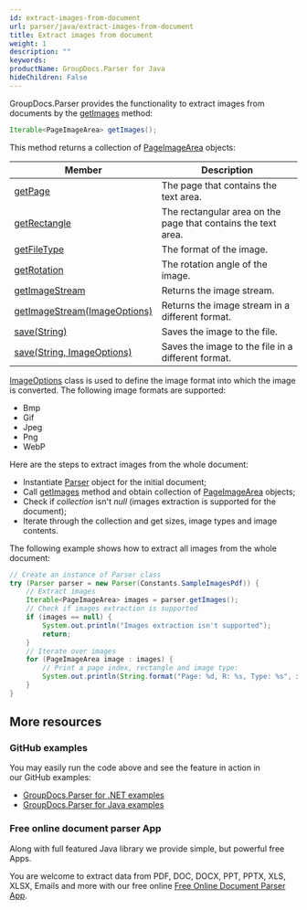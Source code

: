 ```yaml
---
id: extract-images-from-document
url: parser/java/extract-images-from-document
title: Extract images from document
weight: 1
description: ""
keywords: 
productName: GroupDocs.Parser for Java
hideChildren: False
---
```

GroupDocs.Parser provides the functionality to extract images from documents by the [getImages](https://apireference.groupdocs.com/java/parser/com.groupdocs.parser/Parser#getImages()) method:

```java
Iterable<PageImageArea> getImages();
```

This method returns a collection of [PageImageArea](https://apireference.groupdocs.com/java/parser/com.groupdocs.parser.data/PageImageArea) objects:

| Member | Description |
| --- | --- |
| [getPage](https://apireference.groupdocs.com/java/parser/com.groupdocs.parser.data/PageArea#getPage()) | The page that contains the text area. |
| [getRectangle](https://apireference.groupdocs.com/java/parser/com.groupdocs.parser.data/PageArea#getRectangle()) | The rectangular area on the page that contains the text area. |
| [getFileType](https://apireference.groupdocs.com/java/parser/com.groupdocs.parser.data/PageImageArea#getFileType()) | The format of the image. |
| [getRotation](https://apireference.groupdocs.com/java/parser/com.groupdocs.parser.data/PageImageArea#getRotation()) | The rotation angle of the image. |
| [getImageStream](https://apireference.groupdocs.com/java/parser/com.groupdocs.parser.data/PageImageArea#getImageStream()) | Returns the image stream. |
| [getImageStream(ImageOptions)](https://apireference.groupdocs.com/java/parser/com.groupdocs.parser.data/PageImageArea#getImageStream(com.groupdocs.parser.options.ImageOptions)) | Returns the image stream in a different format. |
| [save(String)](https://apireference.groupdocs.com/java/parser/com.groupdocs.parser.data/PageImageArea#save(java.lang.String)) | Saves the image to the file. |
| [save(String, ImageOptions)](https://apireference.groupdocs.com/java/parser/com.groupdocs.parser.data/PageImageArea#save(java.lang.String,%20com.groupdocs.parser.options.ImageOptions)) | Saves the image to the file in a different format. |

[ImageOptions](https://apireference.groupdocs.com/java/parser/com.groupdocs.parser.options/ImageOptions) class is used to define the image format into which the image is converted. The following image formats are supported:

*   Bmp
*   Gif
*   Jpeg
*   Png
*   WebP

Here are the steps to extract images from the whole document:

*   Instantiate [Parser](https://apireference.groupdocs.com/java/parser/com.groupdocs.parser/Parser) object for the initial document;
*   Call [getImages](https://apireference.groupdocs.com/java/parser/com.groupdocs.parser/Parser#getImages()) method and obtain collection of [PageImageArea](https://apireference.groupdocs.com/java/parser/com.groupdocs.parser.data/PageImageArea) objects;
*   Check if *collection* isn't *null* (images extraction is supported for the document);
*   Iterate through the collection and get sizes, image types and image contents.

The following example shows how to extract all images from the whole document:

```java
// Create an instance of Parser class
try (Parser parser = new Parser(Constants.SampleImagesPdf)) {
    // Extract images
    Iterable<PageImageArea> images = parser.getImages();
    // Check if images extraction is supported
    if (images == null) {
        System.out.println("Images extraction isn't supported");
        return;
    }
    // Iterate over images
    for (PageImageArea image : images) {
        // Print a page index, rectangle and image type:
        System.out.println(String.format("Page: %d, R: %s, Type: %s", image.getPage().getIndex(), image.getRectangle(), image.getFileType()));
    }
}

```

## More resources

### GitHub examples

You may easily run the code above and see the feature in action in our GitHub examples:

*   [GroupDocs.Parser for .NET examples](https://github.com/groupdocs-parser/GroupDocs.Parser-for-.NET)    
*   [GroupDocs.Parser for Java examples](https://github.com/groupdocs-parser/GroupDocs.Parser-for-Java)    

### Free online document parser App

Along with full featured Java library we provide simple, but powerful free Apps.

You are welcome to extract data from PDF, DOC, DOCX, PPT, PPTX, XLS, XLSX, Emails and more with our free online [Free Online Document Parser App](https://products.groupdocs.app/parser).